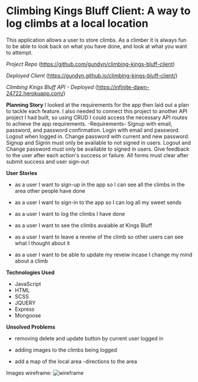 # Climbing Kings Bluff Client: A way to log climbs at a local location

This application allows a user to store climbs. As a climber it is always fun to be able to look back on what you have done, and look at what you want to attempt. 

*Project Repo*
(https://github.com/gundyn/climbing-kings-bluff-client)

*Deployed Client*
(https://gundyn.github.io/climbing-kings-bluff-client/)

*Climbing Kings Bluff API - Deployed*
(https://infinite-dawn-24722.herokuapp.com/)

**Planning Story**
I looked at the requirements for the app then laid out a plan to tackle each feature. I also needed to connect this project to another API project I had built, so using CRUD I could access the necessary API routes to achieve the app requirements. 
-Requirements-
Signup with email, password, and password confirmation.
Login with email and password.
Logout when logged in.
Change password with current and new password.
Signup and Signin must only be available to not signed in users.
Logout and Change password must only be available to signed in users.
Give feedback to the user after each action's success or failure.
All forms must clear after submit success and user sign-out

**User Stories**
- as a user I want to sign-up in the app so I can see all the climbs in the area other people have done

- as a user I want to sign-in to the app so I can log all my sweet sends

- as a user I want to log the climbs I have done

- as a user I want to see the climbs avaiable at Kings Bluff

- as a user I want to leave a reveiw of the climb so other users can see what I thought about it

- as a user I want to be able to update my reveiw incase I change my mind about a climb


**Technologies Used**
- JavaScript
- HTML
- SCSS 
- JQUERY
- Express
- Mongoose

**Unsolved Problems**
- removing delete and update button by current user logged in 

- adding images to the climbs being logged

- add a map of the local area
  -directions to the area
  
Images
wireframe:
![wireframe](https://imgur.com/VGPQ2Y3)
